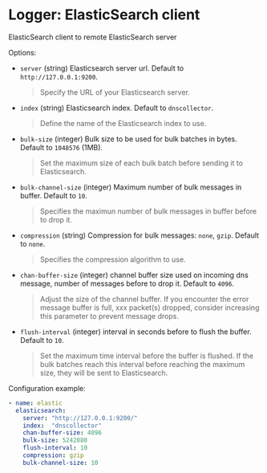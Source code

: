 
# Logger: ElasticSearch client

ElasticSearch client to remote ElasticSearch server

Options:

- `server` (string) Elasticsearch server url. Default to `http://127.0.0.1:9200`.
  > Specify the URL of your Elasticsearch server.
- `index` (string) Elasticsearch index. Default to `dnscollector`.
  > Define the name of the Elasticsearch index to use.
- `bulk-size` (integer) Bulk size to be used for bulk batches in bytes. Default to `1048576` (1MB).
  > Set the maximum size of each bulk batch before sending it to Elasticsearch.
- `bulk-channel-size`  (integer) Maximum number of bulk messages in buffer. Default to `10`.
  > Specifies the maximun number of bulk messages in buffer before to drop it.
- `compression`  (string) Compression for bulk messages: `none`, `gzip`. Default to `none`.
  > Specifies the compression algorithm to use.
- `chan-buffer-size` (integer) channel buffer size used on incoming dns message, number of messages before to drop it. Default to `4096`.
  > Adjust the size of the channel buffer. If you encounter the error message buffer is full, xxx packet(s) dropped, consider increasing this parameter to prevent message drops.
- `flush-interval` (integer) interval in seconds before to flush the buffer. Default to `10`.
  > Set the maximum time interval before the buffer is flushed. If the bulk batches reach this interval before reaching the maximum size, they will be sent to Elasticsearch.

Configuration example:

```yaml
- name: elastic
  elasticsearch:
    server: "http://127.0.0.1:9200/"
    index:  "dnscollector"
    chan-buffer-size: 4096
    bulk-size: 5242880
    flush-interval: 10
    compression: gzip
    bulk-channel-size: 10
```
